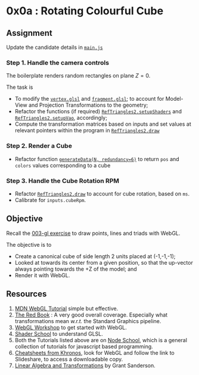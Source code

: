 # 0x0a : Rotating Colourful Cube #

## Assignment ##
Update the candidate details in [`main.js`](./main.js)

### Step 1. Handle the camera controls ###

The boilerplate renders random rectangles on plane
$Z=0$.

The task is 
+ To modify the [`vertex.glsl`](./vertex.glsl) and
  [`fragment.glsl`](./fragment.glsl); to account for
  Model-View and Projection Transformations to the
  geometry;
+ Refactor the functions (if required)
  [`RefTriangles2.setupShaders`](./ref-triangles-2/index.js#L42-L97)
  and
  [`RefTriangles2.setupVao`](./ref-triangles-2/index.js#L116-L181),
  accordingly;
+ Compute the transformation matrices based on inputs
  and set values at relevant pointers within the
  program in
  [`RefTriangles2.draw`](./ref-triangles-2/index.js#L206-L224)

### Step 2. Render a Cube ###
+ Refactor function [`generateData(N,
  redundancy=6)`](./experiment.js#L64-71) to return
  `pos` and `colors` values corresponding to a cube

### Step 3. Handle the Cube Rotation RPM ###
+ Refactor
  [`RefTriangles2.draw`](./ref-triangles-2/index.js#L206-L224)
  to account for cube rotation, based on `ms`.
+ Calibrate for `inputs.cubeRpm`.

## Objective ##

Recall the [003-gl
exercise](https://github.com/tiet-ucs505/003-gl) to
draw points, lines and triads with WebGL.

The objective is to 
+ Create a canonical cube of side length 2 units placed
  at (-1,-1,-1);
+ Looked at towards its center from a given position,
  so that the up-vector always pointing towards the +Z
  of the model; and
+ Render it with WebGL.

## Resources ##

1. [MDN WebGL
   Tutorial](https://developer.mozilla.org/en-US/docs/Web/API/WebGL_API/Tutorial)
   simple but effective.
2. [The Red
   Book](https://www.cs.utexas.edu/users/fussell/courses/cs354/handouts/Addison.Wesley.OpenGL.Programming.Guide.8th.Edition.Mar.2013.ISBN.0321773039.pdf) :
   A very good overall coverage.  Especially what
   transformations mean *w.r.t.* the Standard Graphics
   pipeline.
2. [WebGL
   Workshop](https://github.com/stackgl/webgl-workshop)
   to get started with WebGL.
2. [Shader
   School](https://github.com/stackgl/shader-school) to
   understand GLSL.
3. Both the Tutorials listed above are on [Node
   School](https://nodeschool.io/), which is a general
   collection of tutorials for javascript based
   programming.
4. [Cheatsheets from
   Khronos](https://www.khronos.org/developers/reference-cards/),
   look for WebGL and follow the link to Slideshare, to
   access a downloadable copy.
5. [Linear Algebra and
   Transformations](https://www.3blue1brown.com/topics/linear-algebra)
   by Grant Sanderson.
